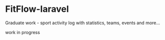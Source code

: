 # FitFlow-laravel
 Graduate work - sport activity log with statistics, teams, events and more...

work in progress
